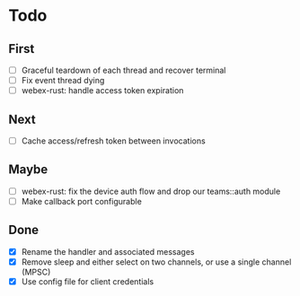 # Todo

## First
- [ ] Graceful teardown of each thread and recover terminal
- [ ] Fix event thread dying
- [ ] webex-rust: handle access token expiration

## Next
- [ ] Cache access/refresh token between invocations

## Maybe
- [ ] webex-rust: fix the device auth flow and drop our teams::auth module
- [ ] Make callback port configurable

## Done
- [x] Rename the handler and associated messages
- [x] Remove sleep and either select on two channels, or use a single channel (MPSC)
- [x] Use config file for client credentials 
